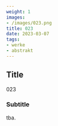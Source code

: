 ```yaml
---
weight: 1
images:
- /images/023.png
title: 023
date: 2023-03-07
tags:
- werke
- abstrakt
---
```


## Title
023

### Subtitle
tba.